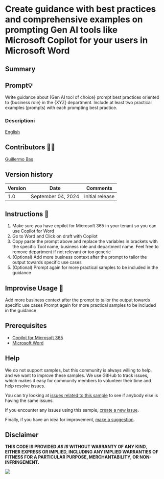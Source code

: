# Create guidance with best practices and comprehensive examples on prompting Gen AI tools like Microsoft Copilot for your users in Microsoft Word

## Summary

## Prompt💡

Write guidance about {Gen AI tool of choice} prompt best practices oriented to {business role} in the {XYZ} department. Include at least two practical examples (prompts) with each prompting best practice.

### Descriptionℹ️

[English](./en-us/prompt.md)

## Contributors 👨‍💻

[Guillermo Bas](https://github.com/GuillermoBas)

## Version history

Version|Date|Comments
-------|----|--------
1.0|September 04, 2024|Initial release

## Instructions 📝

1. Make sure you have copilot for Microsoft 365 in your tenant so you can use Copilot for Word
2. Go to Word and Click on draft with Copilot
3. Copy paste the prompt above and replace the variables in brackets with the specific Tool name, business role and department name. Feel free to remove department if not relevant or too generic
4. (Optional) Add more business context after the prompt to tailor the output towards specific use cases
5. (Optional) Prompt again for more practical samples to be included in the guidance

## Improvise Usage 🚀
Add more business context after the prompt to tailor the output towards specific use cases
Prompt again for more practical samples to be included in the guidance

## Prerequisites

* [Copilot for Microsoft 365](https://developer.microsoft.com/microsoft-365/dev-program)
* [Microsoft Word](https://www.office.com/)

## Help

We do not support samples, but this community is always willing to help, and we want to improve these samples. We use GitHub to track issues, which makes it easy for  community members to volunteer their time and help resolve issues.

You can try looking at [issues related to this sample](https://github.com/pnp/copilot-prompts/issues?q=label%3A%22sample%3A%20YOUR-SAMPLE-NAME%22) to see if anybody else is having the same issues.

If you encounter any issues using this sample, [create a new issue](https://github.com/pnp/copilot-prompts/issues/new).

Finally, if you have an idea for improvement, [make a suggestion](https://github.com/pnp/copilot-prompts/issues/new).

## Disclaimer

**THIS CODE IS PROVIDED *AS IS* WITHOUT WARRANTY OF ANY KIND, EITHER EXPRESS OR IMPLIED, INCLUDING ANY IMPLIED WARRANTIES OF FITNESS FOR A PARTICULAR PURPOSE, MERCHANTABILITY, OR NON-INFRINGEMENT.**

![](https://m365-visitor-stats.azurewebsites.net/SamplesGallery/copilotprompts-m365-my-name-mentioned-prompt)

